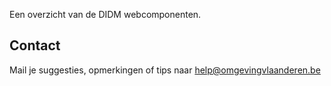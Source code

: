 Een overzicht van de DIDM webcomponenten.

## Contact
Mail je suggesties, opmerkingen of tips naar [help@omgevingvlaanderen.be](mailto:help@omgevingvlaanderen.be)
